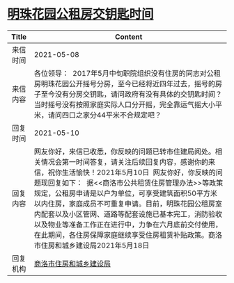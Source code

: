 # <a href="http://www.shangluo.gov.cn/zmhd/ldxxxx.jsp?urltype=leadermail.LeaderMailContentUrl&wbtreeid=1112&leadermailid=7219">明珠花园公租房交钥匙时间</a>
|Title|Content|
|:---:|---|
|来信时间|2021-05-08|
|来信内容|各位领导：  2017年5月中旬职院组织没有住房的同志对公租房明珠花园公开摇号分房，至今已经将近四年过去，摇号的房子至今没有分房交钥匙，请问政府有没有具体的交钥匙时间？当时摇号没有按照家庭实际人口分开摇，完全靠运气摇大小平米，请问四口之家分44平米不合规定吧？|
|回复时间|2021-05-10|
|回复内容|网友你好，来信已收悉，你反映的问题已转市住建局阅处。相关情况会第一时间答复，请关注后续回复内容，感谢你的来信，祝你生活愉快！2021年5月10日  网友你好，你反映的问题现回复如下：  据<<商洛市公共租赁住房管理办法>>等政策规定，公租房申请是以户为单位，可享受建筑面积50平方米以内住房，家庭成员不可重复申请。目前，明珠花园公租房室内配套以及小区管网、道路等配套设施已基本完工，消防验收以及物业等准备工作正在进行中，力争在六月底前交付使用，在此期间，各住房保障家庭继续享受住房租赁补贴政策。商洛市住房和城乡建设局2021年5月18日|
|回复机构|<a href="../../categories/agencies/商洛市住房和城乡建设局.md">商洛市住房和城乡建设局</a>|